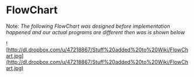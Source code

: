 # FlowChart #

Note: _The following FlowChart was designed before implementation happened and our actual programs are different then was is shown below_

![http://dl.dropbox.com/u/47218867/Stuff%20added%20to%20Wiki/FlowChart.jpg](http://dl.dropbox.com/u/47218867/Stuff%20added%20to%20Wiki/FlowChart.jpg)